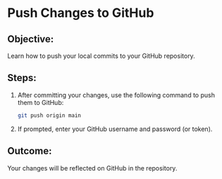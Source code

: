 # Push Changes to GitHub

## Objective:
Learn how to push your local commits to your GitHub repository.

## Steps:
1. After committing your changes, use the following command to push them to GitHub:
    ```bash
    git push origin main
    ```
2. If prompted, enter your GitHub username and password (or token).

## Outcome:
Your changes will be reflected on GitHub in the repository.
